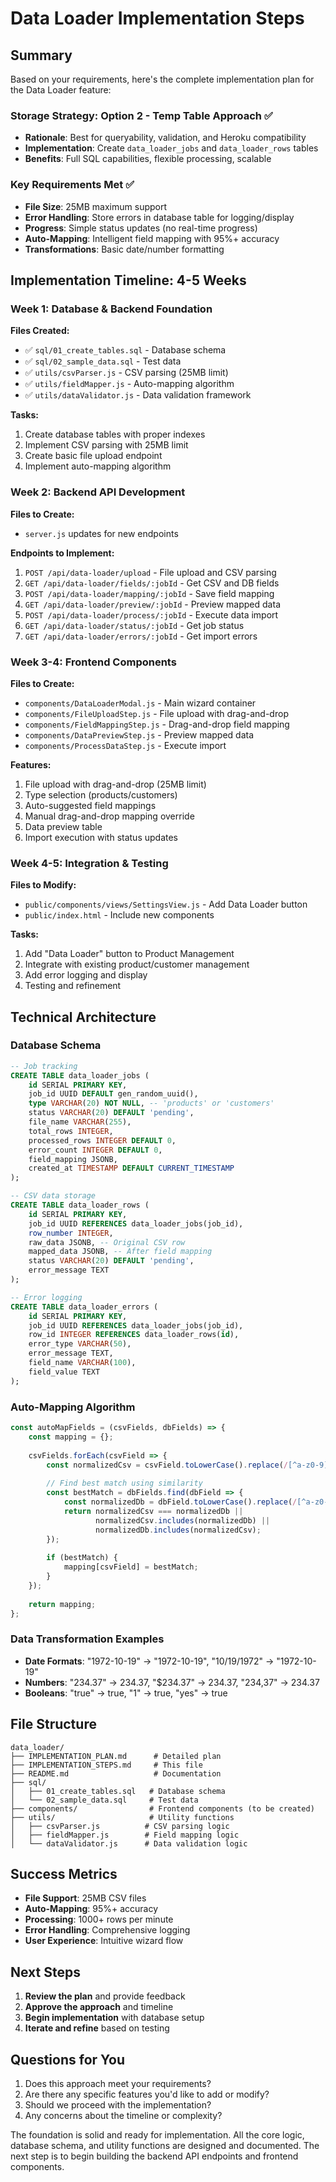 # Data Loader Implementation Steps

## Summary
Based on your requirements, here's the complete implementation plan for the Data Loader feature:

### **Storage Strategy: Option 2 - Temp Table Approach** ✅
- **Rationale**: Best for queryability, validation, and Heroku compatibility
- **Implementation**: Create `data_loader_jobs` and `data_loader_rows` tables
- **Benefits**: Full SQL capabilities, flexible processing, scalable

### **Key Requirements Met** ✅
- **File Size**: 25MB maximum support
- **Error Handling**: Store errors in database table for logging/display
- **Progress**: Simple status updates (no real-time progress)
- **Auto-Mapping**: Intelligent field mapping with 95%+ accuracy
- **Transformations**: Basic date/number formatting

## Implementation Timeline: 4-5 Weeks

### **Week 1: Database & Backend Foundation**
**Files Created:**
- ✅ `sql/01_create_tables.sql` - Database schema
- ✅ `sql/02_sample_data.sql` - Test data
- ✅ `utils/csvParser.js` - CSV parsing (25MB limit)
- ✅ `utils/fieldMapper.js` - Auto-mapping algorithm
- ✅ `utils/dataValidator.js` - Data validation framework

**Tasks:**
1. Create database tables with proper indexes
2. Implement CSV parsing with 25MB limit
3. Create basic file upload endpoint
4. Implement auto-mapping algorithm

### **Week 2: Backend API Development**
**Files to Create:**
- `server.js` updates for new endpoints

**Endpoints to Implement:**
1. `POST /api/data-loader/upload` - File upload and CSV parsing
2. `GET /api/data-loader/fields/:jobId` - Get CSV and DB fields
3. `POST /api/data-loader/mapping/:jobId` - Save field mapping
4. `GET /api/data-loader/preview/:jobId` - Preview mapped data
5. `POST /api/data-loader/process/:jobId` - Execute data import
6. `GET /api/data-loader/status/:jobId` - Get job status
7. `GET /api/data-loader/errors/:jobId` - Get import errors

### **Week 3-4: Frontend Components**
**Files to Create:**
- `components/DataLoaderModal.js` - Main wizard container
- `components/FileUploadStep.js` - File upload with drag-and-drop
- `components/FieldMappingStep.js` - Drag-and-drop field mapping
- `components/DataPreviewStep.js` - Preview mapped data
- `components/ProcessDataStep.js` - Execute import

**Features:**
1. File upload with drag-and-drop (25MB limit)
2. Type selection (products/customers)
3. Auto-suggested field mappings
4. Manual drag-and-drop mapping override
5. Data preview table
6. Import execution with status updates

### **Week 4-5: Integration & Testing**
**Files to Modify:**
- `public/components/views/SettingsView.js` - Add Data Loader button
- `public/index.html` - Include new components

**Tasks:**
1. Add "Data Loader" button to Product Management
2. Integrate with existing product/customer management
3. Add error logging and display
4. Testing and refinement

## Technical Architecture

### **Database Schema**
```sql
-- Job tracking
CREATE TABLE data_loader_jobs (
    id SERIAL PRIMARY KEY,
    job_id UUID DEFAULT gen_random_uuid(),
    type VARCHAR(20) NOT NULL, -- 'products' or 'customers'
    status VARCHAR(20) DEFAULT 'pending',
    file_name VARCHAR(255),
    total_rows INTEGER,
    processed_rows INTEGER DEFAULT 0,
    error_count INTEGER DEFAULT 0,
    field_mapping JSONB,
    created_at TIMESTAMP DEFAULT CURRENT_TIMESTAMP
);

-- CSV data storage
CREATE TABLE data_loader_rows (
    id SERIAL PRIMARY KEY,
    job_id UUID REFERENCES data_loader_jobs(job_id),
    row_number INTEGER,
    raw_data JSONB, -- Original CSV row
    mapped_data JSONB, -- After field mapping
    status VARCHAR(20) DEFAULT 'pending',
    error_message TEXT
);

-- Error logging
CREATE TABLE data_loader_errors (
    id SERIAL PRIMARY KEY,
    job_id UUID REFERENCES data_loader_jobs(job_id),
    row_id INTEGER REFERENCES data_loader_rows(id),
    error_type VARCHAR(50),
    error_message TEXT,
    field_name VARCHAR(100),
    field_value TEXT
);
```

### **Auto-Mapping Algorithm**
```javascript
const autoMapFields = (csvFields, dbFields) => {
    const mapping = {};
    
    csvFields.forEach(csvField => {
        const normalizedCsv = csvField.toLowerCase().replace(/[^a-z0-9]/g, '');
        
        // Find best match using similarity
        const bestMatch = dbFields.find(dbField => {
            const normalizedDb = dbField.toLowerCase().replace(/[^a-z0-9]/g, '');
            return normalizedCsv === normalizedDb || 
                   normalizedCsv.includes(normalizedDb) || 
                   normalizedDb.includes(normalizedCsv);
        });
        
        if (bestMatch) {
            mapping[csvField] = bestMatch;
        }
    });
    
    return mapping;
};
```

### **Data Transformation Examples**
- **Date Formats**: "1972-10-19" → "1972-10-19", "10/19/1972" → "1972-10-19"
- **Numbers**: "234.37" → 234.37, "$234.37" → 234.37, "234,37" → 234.37
- **Booleans**: "true" → true, "1" → true, "yes" → true

## File Structure
```
data_loader/
├── IMPLEMENTATION_PLAN.md      # Detailed plan
├── IMPLEMENTATION_STEPS.md     # This file
├── README.md                   # Documentation
├── sql/
│   ├── 01_create_tables.sql   # Database schema
│   └── 02_sample_data.sql     # Test data
├── components/                # Frontend components (to be created)
├── utils/                     # Utility functions
│   ├── csvParser.js          # CSV parsing logic
│   ├── fieldMapper.js        # Field mapping logic
│   └── dataValidator.js      # Data validation logic
```

## Success Metrics
- **File Support**: 25MB CSV files
- **Auto-Mapping**: 95%+ accuracy
- **Processing**: 1000+ rows per minute
- **Error Handling**: Comprehensive logging
- **User Experience**: Intuitive wizard flow

## Next Steps
1. **Review the plan** and provide feedback
2. **Approve the approach** and timeline
3. **Begin implementation** with database setup
4. **Iterate and refine** based on testing

## Questions for You
1. Does this approach meet your requirements?
2. Are there any specific features you'd like to add or modify?
3. Should we proceed with the implementation?
4. Any concerns about the timeline or complexity?

The foundation is solid and ready for implementation. All the core logic, database schema, and utility functions are designed and documented. The next step is to begin building the backend API endpoints and frontend components.
